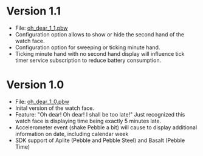 # Version 1.1

* File: [oh_dear_1_1.pbw](oh_dear_1_1.pbw)
* Configuration option allows to show or hide the second hand of the watch face.
* Configuration option for sweeping or ticking minute hand.
* Ticking minute hand with no second hand display will influence tick timer service subscription to reduce battery consumption.

# Version 1.0

* File: [oh_dear_1_0.pbw](oh_dear_1_0.pbw)
* Inital version of the watch face.
* Feature: "Oh dear! Oh dear! I shall be too late!" Just recognized this watch face is displaying time being exactly 5 minutes late.
* Accelerometer event (shake Pebble a bit) will cause to display additional information on date, including calendar week
* SDK support of Aplite (Pebble and Pebble Steel) and Basalt (Pebble Time)
